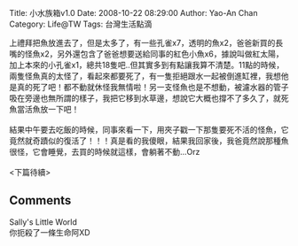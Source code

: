 Title: 小水族箱v1.0
Date: 2008-10-22 08:29:00
Author: Yao-An Chan
Category: Life@TW
Tags: 台灣生活點滴


<div class='post'>
上禮拜把魚放進去了，但是太多了，有一些孔雀x7，透明的魚x2，爸爸新買的長嘴的怪魚x2，另外還包含了爸爸想要送給同事的紅色小魚x6，據說叫做紅太陽，加上本來的小孔雀x1，總共18隻吧..但其實多到有點讓我算不清楚。11點的時候，兩隻怪魚真的太怪了，看起來都要死了，有一隻拒絕跟水一起被倒進缸裡，我想他是真的死了吧！都不動就休怪我無情啦！另一支怪魚也是不想動，被濾水器的管子吸在旁邊也無所謂的樣子，我把它移到水草邊，想說它大概也撐不了多久了，就死魚當活魚放一下吧！<br /><br />結果中午要去吃飯的時候，同事來看一下，用夾子戳一下那隻要死不活的怪魚，它竟然就奇蹟似的復活了！！！真是看的我傻眼，結果我回家後，我爸竟然說那種魚很怪，它會睡覺，去買的時候就這樣，會躺著不動...Orz<br /><br /><下篇待續></div>
<h2>Comments</h2>
<div class='comments'>
<div class='comment'>
<div class='author'>Sally's Little World</div>
<div class='content'>
你扼殺了一條生命阿XD</div>
</div>
</div>
